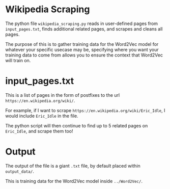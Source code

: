 # Wikipedia Scraping
The python file `wikipedia_scraping.py` reads in user-defined pages from `input_pages.txt`, finds additional related pages, and scrapes and cleans all pages.

The purpose of this is to gather training data for the Word2Vec model for whatever your specific usecase may be, specifying where you want your training data to come from allows you to ensure the context that Word2Vec will train on.

# input_pages.txt
This is a list of pages in the form of postfixes to the url `https://en.wikipedia.org/wiki/`.

For example, if I want to scrape `https://en.wikipedia.org/wiki/Eric_Idle`, I would include `Eric_Idle` in the file.

The python script will then continue to find up to 5 related pages on `Eric_Idle`, and scrape them too!

# Output
The output of the file is a giant `.txt` file, by default placed within `output_data/`.

This is training data for the Word2Vec model inside `../Word2Vec/`.
